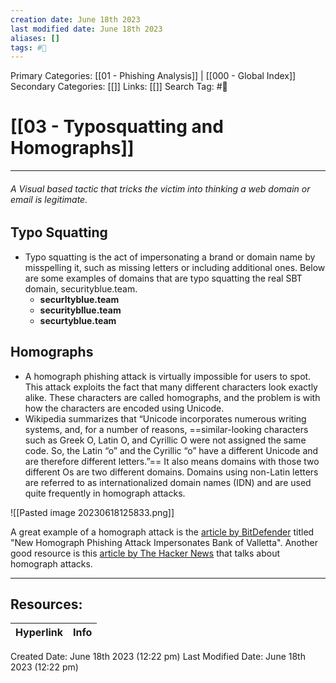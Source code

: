 ```yaml
---
creation date: June 18th 2023
last modified date: June 18th 2023
aliases: []
tags: #📖
---
```


Primary Categories: [[01 - Phishing Analysis]] | [[000 - Global Index]] 
Secondary Categories: [[]] 
Links: [[]] 
Search Tag: #📖  

# [[03 - Typosquatting and Homographs]]  
---

###### *A Visual based tactic that tricks the victim into thinking a web domain or email is legitimate.*

## Typo Squatting
- Typo squatting is the act of impersonating a brand or domain name by misspelling it, such as missing letters or including additional ones. Below are some examples of domains that are typo squatting the real SBT domain, securityblue.team.
	- **securltyblue.team**
	- **securitybllue.team**
	- **securtyblue.team**

## Homographs
- A homograph phishing attack is virtually impossible for users to spot. This attack exploits the fact that many different characters look exactly alike. These characters are called homographs, and the problem is with how the characters are encoded using Unicode.
- Wikipedia summarizes that “Unicode incorporates numerous writing systems, and, for a number of reasons, ==similar-looking characters such as Greek Ο, Latin O, and Cyrillic О were not assigned the same code. So, the Latin “o” and the Cyrillic “o” have a different Unicode and are therefore different letters.”== It also means domains with those two different Os are two different domains. Domains using non-Latin letters are referred to as internationalized domain names (IDN) and are used quite frequently in homograph attacks.

![[Pasted image 20230618125833.png]]

A great example of a homograph attack is the [article by BitDefender](https://labs.bitdefender.com/2019/08/new-homograph-phishing-attack-impersonates-bank-of-valletta-leverages-valid-tls-certificate/) titled "New Homograph Phishing Attack Impersonates Bank of Valletta". Another good resource is this [article by The Hacker News](https://thehackernews.com/2017/04/unicode-Punycode-phishing-attack.html) that talks about homograph attacks.


___

## Resources:

| Hyperlink | Info |
| --------- | ---- |


Created Date: June 18th 2023 (12:22 pm) 
Last Modified Date: June 18th 2023 (12:22 pm)
